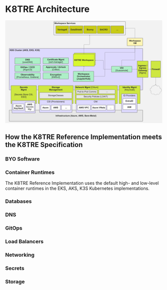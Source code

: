 # K8TRE Architecture

![High-Level K8TRE Architecture](img/K8TRE-high-level.png)

## How the K8TRE Reference Implementation meets the K8TRE Specification

### BYO Software

### Container Runtimes

The K8TRE Reference Implementation uses the default high- and low-level container runtimes in the EKS, AKS, K3S Kubernetes implementations. 

### Databases

### DNS

### GitOps

### Load Balancers

### Networking

### Secrets

### Storage